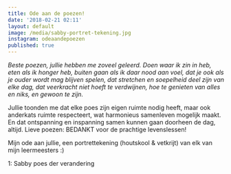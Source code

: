 ```yaml
---
title: Ode aan de poezen!
date: '2018-02-21 02:11'
layout: default
image: /media/sabby-portret-tekening.jpg
instagram: odeaandepoezen
published: true
---
```

_Beste poezen, jullie hebben me zoveel geleerd. Doen waar ik zin in heb, eten als ik honger heb, buiten gaan als ik daar nood aan voel, dat je ook als je ouder wordt mag blijven spelen, dat stretchen en soepelheid deel zijn van elke dag, dat veerkracht niet hoeft te verdwijnen, hoe te genieten van alles en niks, en gewoon te zijn._

Jullie toonden me dat elke poes zijn eigen ruimte nodig heeft, maar ook anderkats ruimte respecteert, wat harmonieus samenleven mogelijk maakt. En dat ontspanning en inspanning samen kunnen gaan doorheen de dag, altijd. Lieve poezen: BEDANKT voor de prachtige levenslessen!

Mijn ode aan jullie, een portrettekening (houtskool & vetkrijt) van elk van mijn leermeesters :) 

1: Sabby poes der verandering
